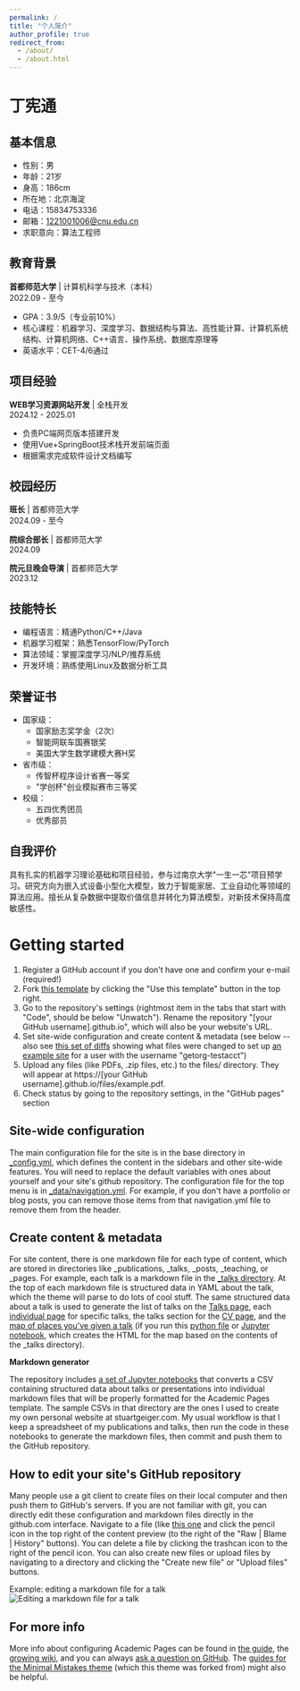 ```yaml
---
permalink: /
title: "个人简介"
author_profile: true
redirect_from: 
  - /about/
  - /about.html
---
```

# 丁宪通

## 基本信息
- 性别：男
- 年龄：21岁
- 身高：186cm
- 所在地：北京海淀
- 电话：15834753336
- 邮箱：1221001006@cnu.edu.cn
- 求职意向：算法工程师
  
## 教育背景
**首都师范大学** | 计算机科学与技术（本科）  
2022.09 - 至今  
- GPA：3.9/5（专业前10%）
- 核心课程：机器学习、深度学习、数据结构与算法、高性能计算、计算机系统结构、计算机网络、C++语言、操作系统、数据库原理等
- 英语水平：CET-4/6通过

## 项目经验
**WEB学习资源网站开发** | 全栈开发  
2024.12 - 2025.01  
- 负责PC端网页版本搭建开发
- 使用Vue+SpringBoot技术栈开发前端页面
- 根据需求完成软件设计文档编写

## 校园经历
**班长** | 首都师范大学  
2024.09 - 至今

**院综合部长** | 首都师范大学  
2024.09  

**院元旦晚会导演** | 首都师范大学  
2023.12  

## 技能特长
- 编程语言：精通Python/C++/Java
- 机器学习框架：熟悉TensorFlow/PyTorch
- 算法领域：掌握深度学习/NLP/推荐系统
- 开发环境：熟练使用Linux及数据分析工具

## 荣誉证书
- 国家级：
  - 国家励志奖学金（2次）
  - 智能网联车国赛银奖
  - 美国大学生数学建模大赛H奖
- 省市级：
  - 传智杯程序设计省赛一等奖
  - "学创杯"创业模拟赛市三等奖
- 校级：
  - 五四优秀团员
  - 优秀部员

## 自我评价
具有扎实的机器学习理论基础和项目经验，参与过南京大学"一生一芯"项目预学习。研究方向为嵌入式设备小型化大模型，致力于智能家居、工业自动化等领域的算法应用。擅长从复杂数据中提取价值信息并转化为算法模型，对新技术保持高度敏感性。



Getting started
======
1. Register a GitHub account if you don't have one and confirm your e-mail (required!)
1. Fork [this template](https://github.com/academicpages/academicpages.github.io) by clicking the "Use this template" button in the top right. 
1. Go to the repository's settings (rightmost item in the tabs that start with "Code", should be below "Unwatch"). Rename the repository "[your GitHub username].github.io", which will also be your website's URL.
1. Set site-wide configuration and create content & metadata (see below -- also see [this set of diffs](http://archive.is/3TPas) showing what files were changed to set up [an example site](https://getorg-testacct.github.io) for a user with the username "getorg-testacct")
1. Upload any files (like PDFs, .zip files, etc.) to the files/ directory. They will appear at https://[your GitHub username].github.io/files/example.pdf.  
1. Check status by going to the repository settings, in the "GitHub pages" section

Site-wide configuration
------
The main configuration file for the site is in the base directory in [_config.yml](https://github.com/academicpages/academicpages.github.io/blob/master/_config.yml), which defines the content in the sidebars and other site-wide features. You will need to replace the default variables with ones about yourself and your site's github repository. The configuration file for the top menu is in [_data/navigation.yml](https://github.com/academicpages/academicpages.github.io/blob/master/_data/navigation.yml). For example, if you don't have a portfolio or blog posts, you can remove those items from that navigation.yml file to remove them from the header. 

Create content & metadata
------
For site content, there is one markdown file for each type of content, which are stored in directories like _publications, _talks, _posts, _teaching, or _pages. For example, each talk is a markdown file in the [_talks directory](https://github.com/academicpages/academicpages.github.io/tree/master/_talks). At the top of each markdown file is structured data in YAML about the talk, which the theme will parse to do lots of cool stuff. The same structured data about a talk is used to generate the list of talks on the [Talks page](https://academicpages.github.io/talks), each [individual page](https://academicpages.github.io/talks/2012-03-01-talk-1) for specific talks, the talks section for the [CV page](https://academicpages.github.io/cv), and the [map of places you've given a talk](https://academicpages.github.io/talkmap.html) (if you run this [python file](https://github.com/academicpages/academicpages.github.io/blob/master/talkmap.py) or [Jupyter notebook](https://github.com/academicpages/academicpages.github.io/blob/master/talkmap.ipynb), which creates the HTML for the map based on the contents of the _talks directory).

**Markdown generator**

The repository includes [a set of Jupyter notebooks](https://github.com/academicpages/academicpages.github.io/tree/master/markdown_generator
) that converts a CSV containing structured data about talks or presentations into individual markdown files that will be properly formatted for the Academic Pages template. The sample CSVs in that directory are the ones I used to create my own personal website at stuartgeiger.com. My usual workflow is that I keep a spreadsheet of my publications and talks, then run the code in these notebooks to generate the markdown files, then commit and push them to the GitHub repository.

How to edit your site's GitHub repository
------
Many people use a git client to create files on their local computer and then push them to GitHub's servers. If you are not familiar with git, you can directly edit these configuration and markdown files directly in the github.com interface. Navigate to a file (like [this one](https://github.com/academicpages/academicpages.github.io/blob/master/_talks/2012-03-01-talk-1.md) and click the pencil icon in the top right of the content preview (to the right of the "Raw | Blame | History" buttons). You can delete a file by clicking the trashcan icon to the right of the pencil icon. You can also create new files or upload files by navigating to a directory and clicking the "Create new file" or "Upload files" buttons. 

Example: editing a markdown file for a talk
![Editing a markdown file for a talk](/images/editing-talk.png)

For more info
------
More info about configuring Academic Pages can be found in [the guide](https://academicpages.github.io/markdown/), the [growing wiki](https://github.com/academicpages/academicpages.github.io/wiki), and you can always [ask a question on GitHub](https://github.com/academicpages/academicpages.github.io/discussions). The [guides for the Minimal Mistakes theme](https://mmistakes.github.io/minimal-mistakes/docs/configuration/) (which this theme was forked from) might also be helpful.
